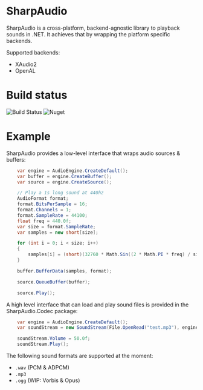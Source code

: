 # SharpAudio
SharpAudio is a cross-platform, backend-agnostic library to playback sounds in .NET. It achieves that by wrapping the platform specific backends.

Supported backends:
- XAudio2
- OpenAL


# Build status

![Build Status](https://github.com/feliwir/SharpAudio/workflows/CI/badge.svg?branch=master&event=push)
![Nuget](https://img.shields.io/nuget/v/SharpAudio)

# Example

SharpAudio provides a low-level interface that wraps audio sources & buffers:
```csharp
    var engine = AudioEngine.CreateDefault();
    var buffer = engine.CreateBuffer();
    var source = engine.CreateSource();

    // Play a 1s long sound at 440hz
    AudioFormat format;
    format.BitsPerSample = 16;
    format.Channels = 1;
    format.SampleRate = 44100;
    float freq = 440.0f;
    var size = format.SampleRate;
    var samples = new short[size];

    for (int i = 0; i < size; i++)
    {
        samples[i] = (short)(32760 * Math.Sin((2 * Math.PI * freq) / size * i));
    }

    buffer.BufferData(samples, format);

    source.QueueBuffer(buffer);

    source.Play();
```

A high level interface that can load and play sound files is provided in the SharpAudio.Codec package:
```csharp
    var engine = AudioEngine.CreateDefault();
    var soundStream = new SoundStream(File.OpenRead("test.mp3"), engine);

    soundStream.Volume = 50.0f;
    soundStream.Play();
```

The following sound formats are supported at the moment:
- `.wav` (PCM & ADPCM)
- `.mp3` 
- `.ogg` (WIP: Vorbis & Opus)
